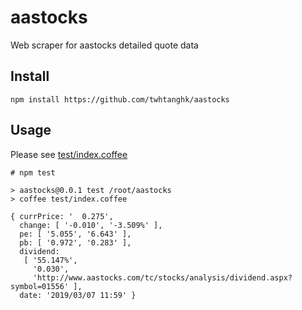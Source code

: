 # aastocks
Web scraper for aastocks detailed quote data

## Install
```
npm install https://github.com/twhtanghk/aastocks
```

## Usage
Please see [test/index.coffee](https://github.com/twhtanghk/aastocks/blob/master/test/index.coffee)
```
# npm test

> aastocks@0.0.1 test /root/aastocks
> coffee test/index.coffee

{ currPrice: '  0.275',
  change: [ '-0.010', '-3.509%' ],
  pe: [ '5.055', '6.643' ],
  pb: [ '0.972', '0.283' ],
  dividend:
   [ '55.147%',
     '0.030',
     'http://www.aastocks.com/tc/stocks/analysis/dividend.aspx?symbol=01556' ],
  date: '2019/03/07 11:59' }
```

